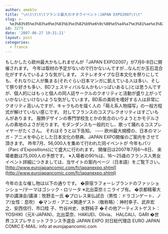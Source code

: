 ```yaml
---
author: ameblo
title: "\n\t\t\t\tフランス最大のオタクイベント:JAPAN EXPO2007\t\t"
slug: >-
  %e3%83%95%e3%83%a9%e3%83%b3%e3%82%b9%e6%9c%80%e5%a4%a7%e3%81%ae%e3%82%aa%e3%82%bf%e3%82%af%e3%82%a4%e3%83%99%e3%83%b3%e3%83%88japan-expo2007
id: 3279
date: '2007-06-27 19:31:21'
layout: post
categories:
  - france
---
```


もしかしたら欧州最大かもしれませんが「JAPAN EXPO2007」が7月6-8日に開催されます。 今年は取材の予定がないので行かないんですが…なんだか玉石混合化がすすんでいるような気がします。 ステレオタイプな日本文化を祭りにしても、それなりに人が集まる(それぐらい日本マンガに飢えている人は多い、そして祭り好きも多い、BDフェスティバルなんかもいっぱいあるし)とは思うんですが、個人的にはもっと個人の同人誌サークルのクオリティと活動が盛り上がっていかないといけないような気がしています。BD系の美術を嗜好する人は非常にクオリティ高いんですが、キャラものを描く人の「萌え系人物描写」の一般方程式が解けていない感じです。 対してフランスのコスプレクオリティはすごいもんがあります。 服飾デザインの専門学校生とかの気合のいりようとかモデルさんの素地のよさが光ります。モダンダンスも一般的だし、歌って踊れるコスプレイヤーがたくさん。 それはそうと以下告知。 ---- 欧州最大規模の、日本のマンガ・アニメを中心とした日本文化の祭典、JAPAN EXPO開催のご案内をさせて頂きます。 昨年7月、56,000人を集めて行われた同イベントが 今年もパリ（Parc d'Expositions)にて盛大に行われます。 開催日は2007年7月6～8日、 来場者数は75,000人の予想です。 ※入場者の90％は、16～25歳のフランス人男女 イベント詳細につきましては、当サイトの案内ページ（日本語）をご覧下さい。 [http://www.eurojapancomic.com/fr/japanexpo.shtml](http://www.eurojapancomic.com/fr/japanexpo.shtml)

今年の主な催し物は以下の通りです。 �原宿ラフォーレブランドのファッションショー/テーマはゴシック・ロリータ ※北出菜奈ミニライブ有。 �京都精華大学の講演会/講演：牧野圭一氏 �プロレス来仏試合（男性：ドラゴンゲート、ノア/女性：息吹） �マンガ・アニメ関連ゲスト（敬称略）：神村幸子、武井宏之、安西信行、市口桂 子、竹谷州史、水野純子 �その他アーティストゲスト：YOSHIKI（元X-JAPAN)、北出菜奈、HAKUEI、Olivia、 HALCALI、GARI �世界コスプレサミットフランス予選会 JAPAN EXPO 対日総代理店 EURO JAPAN COMIC E-MAIL: info at eurojapancomic.com